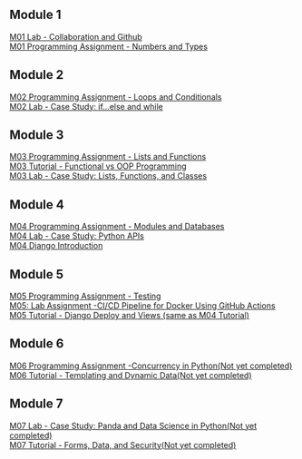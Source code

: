 ## Module 1
[M01 Lab - Collaboration and Github ](https://github.com/jfritts-afk/M01-Collaboration)<br>
[M01 Programming Assignment - Numbers and Types](https://github.com/jfritts-afk/SDEV220/blob/master/main/Jupyter-Notebooks/notebooks/CH03/M03.ipynb)<br>

## Module 2
[M02 Programming Assignment - Loops and Conditionals](https://github.com/jfritts-afk/jupyter-notebooks-main/blob/master/main/notebooks/CH04_06/M04-6.ipynb)<br>
[M02 Lab - Case Study: if...else and while](https://github.com/jfritts-afk/SDEV220/tree/master/main/Python/M02%20Lab)<br>
## Module 3
[M03 Programming Assignment - Lists and Functions](https://github.com/jfritts-afk/SDEV220/blob/master/main/Jupyter-Notebooks/notebooks/CH07_09/M03%20Programming%20Assignment.ipynb)<br>
[M03 Tutorial - Functional vs OOP Programming](https://github.com/jfritts-afk/SDEV220/tree/master/main/Python/M03-Tutorial)<br>
[M03 Lab - Case Study: Lists, Functions, and Classes](https://github.com/jfritts-afk/SDEV220/tree/master/main/Python/M03%20Lab)<br>

## Module 4
[M04 Programming Assignment - Modules and Databases](https://github.com/jfritts-afk/SDEV220/tree/master/main/Jupyter-Notebooks/notebooks/CH11_16)<br>
[M04 Lab - Case Study: Python APIs ](https://github.com/jfritts-afk/SDEV220/tree/master/main/Python/M04%20Lab)<br>
[M04 Django Introduction](https://github.com/jfritts-afk/SDEV220/tree/master/main/Python/M04%20Tutorial/djangogirls)<br>
## Module 5
[M05 Programming Assignment - Testing](https://github.com/jfritts-afk/M05-Programming-Assignment---Testing)<br>
[M05: Lab Assignment -CI/CD Pipeline for Docker Using GitHub Actions ](https://github.com/jfritts-afk/m05_lab)<br>
[M05 Tutorial - Django Deploy and Views (same as M04 Tutorial) ](https://github.com/jfritts-afk/SDEV220/tree/master/main/Python/M04%20Tutorial/djangogirls)<br>
## Module 6 
[M06 Programming Assignment -Concurrency in Python(Not yet completed) ](https://64.media.tumblr.com/32ecac9c9c4d076e065be9bcbe1929a4/tumblr_nyr9bt91Iz1sotwrfo1_500.gif)<br>
[M06 Tutorial - Templating and Dynamic Data(Not yet completed) ](https://64.media.tumblr.com/32ecac9c9c4d076e065be9bcbe1929a4/tumblr_nyr9bt91Iz1sotwrfo1_500.gif)<br>

## Module 7

[M07 Lab - Case Study: Panda and Data Science in Python(Not yet completed) ](https://64.media.tumblr.com/32ecac9c9c4d076e065be9bcbe1)<br>
[M07 Tutorial - Forms, Data, and Security(Not yet completed) ](https://64.media.tumblr.com/32ecac9c9c4d076e065be9bcbe1929a4/tumblr_nyr9bt91Iz1sotwrfo1_500.gif)<br>

